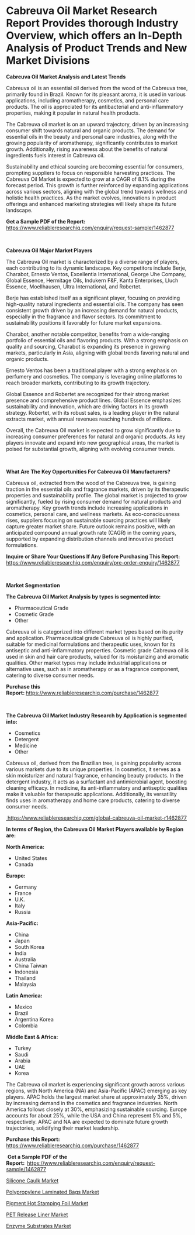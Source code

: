 <p><h1>Cabreuva Oil Market Research Report Provides thorough Industry Overview, which offers an In-Depth Analysis of Product Trends and New Market Divisions</h1></p><p><strong>Cabreuva Oil Market Analysis and Latest Trends</strong></p>
<p><p>Cabreuva oil is an essential oil derived from the wood of the Cabreuva tree, primarily found in Brazil. Known for its pleasant aroma, it is used in various applications, including aromatherapy, cosmetics, and personal care products. The oil is appreciated for its antibacterial and anti-inflammatory properties, making it popular in natural health products.</p><p>The Cabreuva oil market is on an upward trajectory, driven by an increasing consumer shift towards natural and organic products. The demand for essential oils in the beauty and personal care industries, along with the growing popularity of aromatherapy, significantly contributes to market growth. Additionally, rising awareness about the benefits of natural ingredients fuels interest in Cabreuva oil.</p><p>Sustainability and ethical sourcing are becoming essential for consumers, prompting suppliers to focus on responsible harvesting practices. The Cabreuva Oil Market is expected to grow at a CAGR of 8.1% during the forecast period. This growth is further reinforced by expanding applications across various sectors, aligning with the global trend towards wellness and holistic health practices. As the market evolves, innovations in product offerings and enhanced marketing strategies will likely shape its future landscape.</p></p>
<p><strong>Get a Sample PDF of the Report:&nbsp;</strong> <a href="https://www.reliableresearchiq.com/enquiry/request-sample/1462877?utm_campaign=104&utm_medium=2&utm_source=Github&utm_content=ia&utm_term=01042025&utm_id=cabreuva-oil">https://www.reliableresearchiq.com/enquiry/request-sample/1462877</a></p>
<p>&nbsp;</p>
<p><strong>Cabreuva Oil Major Market Players</strong></p>
<p><p>The Cabreuva Oil market is characterized by a diverse range of players, each contributing to its dynamic landscape. Key competitors include Berje, Charabot, Ernesto Ventos, Excellentia International, George Uhe Company, Global Essence, Hermitage Oils, Indukern F&F, Kanta Enterprises, Lluch Essence, Moellhausen, Ultra International, and Robertet.</p><p>Berje has established itself as a significant player, focusing on providing high-quality natural ingredients and essential oils. The company has seen consistent growth driven by an increasing demand for natural products, especially in the fragrance and flavor sectors. Its commitment to sustainability positions it favorably for future market expansions.</p><p>Charabot, another notable competitor, benefits from a wide-ranging portfolio of essential oils and flavoring products. With a strong emphasis on quality and sourcing, Charabot is expanding its presence in growing markets, particularly in Asia, aligning with global trends favoring natural and organic products.</p><p>Ernesto Ventos has been a traditional player with a strong emphasis on perfumery and cosmetics. The company is leveraging online platforms to reach broader markets, contributing to its growth trajectory.</p><p>Global Essence and Robertet are recognized for their strong market presence and comprehensive product lines. Global Essence emphasizes sustainability and innovation, which are driving factors in its growth strategy. Robertet, with its robust sales, is a leading player in the natural extracts market, with annual revenues reaching hundreds of millions.</p><p>Overall, the Cabreuva Oil market is expected to grow significantly due to increasing consumer preferences for natural and organic products. As key players innovate and expand into new geographical areas, the market is poised for substantial growth, aligning with evolving consumer trends.</p></p>
<p>&nbsp;</p>
<p><strong>What Are The Key Opportunities For Cabreuva Oil Manufacturers?</strong></p>
<p><p>Cabreuva oil, extracted from the wood of the Cabreuva tree, is gaining traction in the essential oils and fragrance markets, driven by its therapeutic properties and sustainability profile. The global market is projected to grow significantly, fueled by rising consumer demand for natural products and aromatherapy. Key growth trends include increasing applications in cosmetics, personal care, and wellness markets. As eco-consciousness rises, suppliers focusing on sustainable sourcing practices will likely capture greater market share. Future outlook remains positive, with an anticipated compound annual growth rate (CAGR) in the coming years, supported by expanding distribution channels and innovative product formulations.</p></p>
<p><strong>Inquire or Share Your Questions If Any Before Purchasing This Report:</strong> <a href="https://www.reliableresearchiq.com/enquiry/pre-order-enquiry/1462877?utm_campaign=104&utm_medium=2&utm_source=Github&utm_content=ia&utm_term=01042025&utm_id=cabreuva-oil">https://www.reliableresearchiq.com/enquiry/pre-order-enquiry/1462877</a></p>
<p>&nbsp;</p>
<p><strong>Market Segmentation</strong></p>
<p><strong>The Cabreuva Oil Market Analysis by types is segmented into:</strong></p>
<p><ul><li>Pharmaceutical Grade</li><li>Cosmetic Grade</li><li>Other</li></ul></p>
<p><p>Cabreuva oil is categorized into different market types based on its purity and application. Pharmaceutical grade Cabreuva oil is highly purified, suitable for medicinal formulations and therapeutic uses, known for its antiseptic and anti-inflammatory properties. Cosmetic grade Cabreuva oil is used in skin and hair care products, valued for its moisturizing and aromatic qualities. Other market types may include industrial applications or alternative uses, such as in aromatherapy or as a fragrance component, catering to diverse consumer needs.</p></p>
<p><strong>Purchase this Report:&nbsp;</strong><a href="https://www.reliableresearchiq.com/purchase/1462877?utm_campaign=104&utm_medium=2&utm_source=Github&utm_content=ia&utm_term=01042025&utm_id=cabreuva-oil">https://www.reliableresearchiq.com/purchase/1462877</a></p>
<p>&nbsp;</p>
<p><strong>The Cabreuva Oil Market Industry Research by Application is segmented into:</strong></p>
<p><ul><li>Cosmetics</li><li>Detergent</li><li>Medicine</li><li>Other</li></ul></p>
<p><p>Cabreuva oil, derived from the Brazilian tree, is gaining popularity across various markets due to its unique properties. In cosmetics, it serves as a skin moisturizer and natural fragrance, enhancing beauty products. In the detergent industry, it acts as a surfactant and antimicrobial agent, boosting cleaning efficacy. In medicine, its anti-inflammatory and antiseptic qualities make it valuable for therapeutic applications. Additionally, its versatility finds uses in aromatherapy and home care products, catering to diverse consumer needs.</p></p>
<p><a href="https://www.reliableresearchiq.com/global-cabreuva-oil-market-r1462877?utm_campaign=104&utm_medium=2&utm_source=Github&utm_content=ia&utm_term=01042025&utm_id=cabreuva-oil">&nbsp;https://www.reliableresearchiq.com/global-cabreuva-oil-market-r1462877</a></p>
<p><strong>In terms of Region, the Cabreuva Oil Market Players available by Region are:</strong></p>
<p>
    <p> <strong> North America: </strong>
        <ul>
            <li>United States</li>
            <li>Canada</li>
        </ul>
        </p> 
    <p> <strong> Europe: </strong>
        <ul>
            <li>Germany</li>
            <li>France</li>
            <li>U.K.</li>
            <li>Italy</li>
            <li>Russia</li>
        </ul>
        </p> 
    <p> <strong> Asia-Pacific: </strong>
        <ul>
            <li>China</li>
            <li>Japan</li>
            <li>South Korea</li>
            <li>India</li>
            <li>Australia</li>
            <li>China Taiwan</li>
            <li>Indonesia</li>
            <li>Thailand</li>
            <li>Malaysia</li>
        </ul>
        </p> 
    <p> <strong> Latin America: </strong>
        <ul>
            <li>Mexico</li>
            <li>Brazil</li>
            <li>Argentina Korea</li>
            <li>Colombia</li>
        </ul>
        </p> 
    <p> <strong> Middle East & Africa: </strong>
        <ul>
            <li>Turkey</li>
            <li>Saudi</li>
            <li>Arabia</li>
            <li>UAE</li>
            <li>Korea</li>
        </ul>
    </p>
    </p>
<p><p>The Cabreuva oil market is experiencing significant growth across various regions, with North America (NA) and Asia-Pacific (APAC) emerging as key players. APAC holds the largest market share at approximately 35%, driven by increasing demand in the cosmetics and fragrance industries. North America follows closely at 30%, emphasizing sustainable sourcing. Europe accounts for about 25%, while the USA and China represent 5% and 5%, respectively. APAC and NA are expected to dominate future growth trajectories, solidifying their market leadership.</p></p>
<p><strong>Purchase this Report: </strong><a href="https://www.reliableresearchiq.com/purchase/1462877?utm_campaign=104&utm_medium=2&utm_source=Github&utm_content=ia&utm_term=01042025&utm_id=cabreuva-oil">https://www.reliableresearchiq.com/purchase/1462877</a></p>
<p>&nbsp;<strong>Get a Sample PDF of the Report:&nbsp;&nbsp;</strong><a href="https://www.reliableresearchiq.com/enquiry/request-sample/1462877?utm_campaign=104&utm_medium=2&utm_source=Github&utm_content=ia&utm_term=01042025&utm_id=cabreuva-oil">https://www.reliableresearchiq.com/enquiry/request-sample/1462877</a></p>
<p><strong></strong></p>
<p><p><a href="https://github.com/kleyderoomes/Market-Research-Report-List-1/blob/main/silicone-caulk-market.md?utm_campaign=104&utm_medium=2&utm_source=Github&utm_content=ia&utm_term=01042025&utm_id=cabreuva-oil">Silicone Caulk Market</a></p><p><a href="https://github.com/bredevasil2q/Market-Research-Report-List-1/blob/main/polypropylene-laminated-bags-market.md?utm_campaign=104&utm_medium=2&utm_source=Github&utm_content=ia&utm_term=01042025&utm_id=cabreuva-oil">Polypropylene Laminated Bags Market</a></p><p><a href="https://github.com/hoppeellia6b/Market-Research-Report-List-1/blob/main/pigment-hot-stamping-foil-market.md?utm_campaign=104&utm_medium=2&utm_source=Github&utm_content=ia&utm_term=01042025&utm_id=cabreuva-oil">Pigment Hot Stamping Foil Market</a></p><p><a href="https://github.com/nedzazollo74/Market-Research-Report-List-1/blob/main/pet-release-liner-market.md?utm_campaign=104&utm_medium=2&utm_source=Github&utm_content=ia&utm_term=01042025&utm_id=cabreuva-oil">PET Release Liner Market</a></p><p><a href="https://github.com/evraltandre36/Market-Research-Report-List-1/blob/main/enzyme-substrates-market.md?utm_campaign=104&utm_medium=2&utm_source=Github&utm_content=ia&utm_term=01042025&utm_id=cabreuva-oil">Enzyme Substrates Market</a></p></p>
